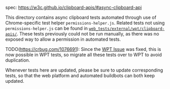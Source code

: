 spec: https://w3c.github.io/clipboard-apis/#async-clipboard-api

This directory contains async clipboard tests automated through use of
Chrome-specific test helper `permissions-helper.js`. Related tests not using
`permissions-helper.js` can be found in
[`web_tests/external/wpt/clipboard-apis/`](https://cs.chromium.org/chromium/src/third_party/blink/web_tests/external/wpt/clipboard-apis/).
These tests previously could not be run manually, as there
was no exposed way to allow a permission in automated tests.

TODO(https://crbug.com/1076691): Since the
[WPT Issue](https://github.com/web-platform-tests/wpt/issues/5671) was fixed,
this is now possible in WPT tests, so migrate all these tests over to WPT to
avoid duplication.

Whenever tests here are updated, please be sure to update corresponding
tests, so that the web platform and automated buildbots can both keep updated.
